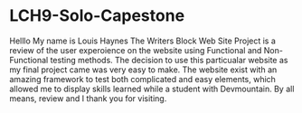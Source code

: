 # LCH9-Solo-Capestone
Helllo 
My name is Louis Haynes
The Writers Block Web Site Project
is a review of the user experoience on the website using Functional and Non-Functional testing methods. The decision to use this particualar website as my final project came was very easy to make. The website exist with an amazing framework to test both complicated and easy elements, which allowed me to display skills learned while a student with Devmountain. 
By all means, review and I thank you for visiting. 
